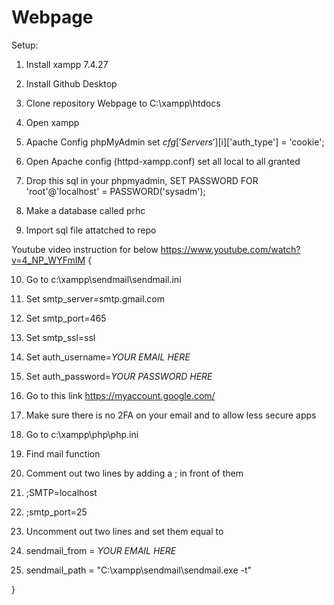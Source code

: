 # Webpage

Setup:

1. Install xampp 7.4.27

2. Install Github Desktop

3. Clone repository Webpage to C:\xampp\htdocs

4. Open xampp

5. Apache Config phpMyAdmin set $cfg['Servers'][$i]['auth_type'] = 'cookie';

6. Open Apache config (httpd-xampp.conf) set all local to all granted

7. Drop this sql in your phpmyadmin, SET PASSWORD FOR 'root'@'localhost' = PASSWORD('sysadm');

8. Make a database called prhc

9. Import sql file attatched to repo

Youtube video instruction for below https://www.youtube.com/watch?v=4_NP_WYFmIM  {

10. Go to c:\xampp\sendmail\sendmail.ini

11. Set smtp_server=smtp.gmail.com

12. Set smtp_port=465

13. Set smtp_ssl=ssl

14. Set auth_username=*YOUR EMAIL HERE*
15. Set auth_password=*YOUR PASSWORD HERE*

16. Go to this link https://myaccount.google.com/
17. Make sure there is no 2FA on your email and to allow less secure apps

18. Go to c:\xampp\php\php.ini

19. Find mail function

20. Comment out two lines by adding a ; in front of them 

21. ;SMTP=localhost
22. ;smtp_port=25

23. Uncomment out two lines and set them equal to

24. sendmail_from = *YOUR EMAIL HERE*
25. sendmail_path = "C:\xampp\sendmail\sendmail.exe -t"

}
